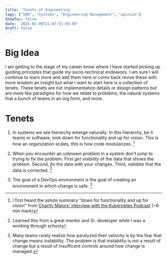 ```yaml
---
title: 'Tenets of Engineering'
tags: ["SRE", "Systems", "Engineering Management", "opinion"]
ShowToc: false
date: '2025-02-06T21:07:51-05:00'
draft: false
---
```


# Big Idea

I am getting to the stage of my career know where I have started picking up guiding principles that guide my socio-technical endeavors. I am sure I will continue to learn more and add them here or come back revise these with more wisdom an insight but what I want to start here is a collection of tenets. These tenets are not implementation details or design patterns but are more like paradigms for how we relate to problems, the natural systems that a bunch of teams in an org form, and more.


# Tenets
1. In systems we see hierarchy emerge naturally. In this hierarchy, be it teams or software, look down for functionality and up for vision. This is how an organization scales, this is how code modularizes. [^1]

2. When you encounter an unknown problem in a system don't jump to trying to fix the problem. First _get visibility_ of the data that shows the problem. Second, _fix_ the data with your changes. Third, _validate_ that the data is corrected. [^2]

3. The goal of a DevOps environment is the goal of creating an environment in which change is safe. [^3]



[^1]: I first heard the astute summary "down for functionality and up for vision" from [Charity Majors' interview with the Kubernetes Podcast](https://kubernetespodcast.com/episode/230-observability_engmgmt/) (~6 min mark)
[^2]: Learned this from a great mentor and Sr. developer while I was a working through school
[^3]: Many teams rarely realize how paralyzed their velocity is by the fear that change means instability. The problem is that instability is not a result of change but a result of insufficent controls around how change is managed.

